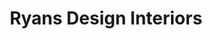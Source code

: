 ---
title: "Ryans Design Interiors"
url: /waterford/ryans-design-interiors/
shop: Raumausstattung
---